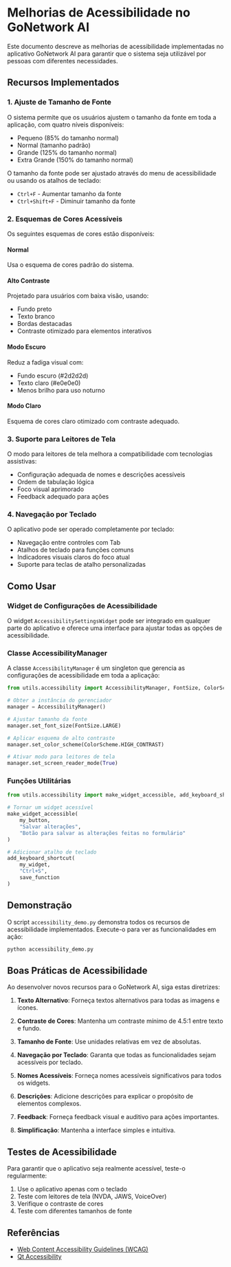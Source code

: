 # Melhorias de Acessibilidade no GoNetwork AI

Este documento descreve as melhorias de acessibilidade implementadas no aplicativo GoNetwork AI para garantir que o sistema seja utilizável por pessoas com diferentes necessidades.

## Recursos Implementados

### 1. Ajuste de Tamanho de Fonte

O sistema permite que os usuários ajustem o tamanho da fonte em toda a aplicação, com quatro níveis disponíveis:
- Pequeno (85% do tamanho normal)
- Normal (tamanho padrão)
- Grande (125% do tamanho normal)
- Extra Grande (150% do tamanho normal)

O tamanho da fonte pode ser ajustado através do menu de acessibilidade ou usando os atalhos de teclado:
- `Ctrl+F` - Aumentar tamanho da fonte
- `Ctrl+Shift+F` - Diminuir tamanho da fonte

### 2. Esquemas de Cores Acessíveis

Os seguintes esquemas de cores estão disponíveis:

#### Normal
Usa o esquema de cores padrão do sistema.

#### Alto Contraste
Projetado para usuários com baixa visão, usando:
- Fundo preto
- Texto branco
- Bordas destacadas
- Contraste otimizado para elementos interativos

#### Modo Escuro
Reduz a fadiga visual com:
- Fundo escuro (#2d2d2d)
- Texto claro (#e0e0e0)
- Menos brilho para uso noturno

#### Modo Claro
Esquema de cores claro otimizado com contraste adequado.

### 3. Suporte para Leitores de Tela

O modo para leitores de tela melhora a compatibilidade com tecnologias assistivas:
- Configuração adequada de nomes e descrições acessíveis
- Ordem de tabulação lógica
- Foco visual aprimorado
- Feedback adequado para ações

### 4. Navegação por Teclado

O aplicativo pode ser operado completamente por teclado:
- Navegação entre controles com Tab
- Atalhos de teclado para funções comuns
- Indicadores visuais claros do foco atual
- Suporte para teclas de atalho personalizadas

## Como Usar

### Widget de Configurações de Acessibilidade

O widget `AccessibilitySettingsWidget` pode ser integrado em qualquer parte do aplicativo e oferece uma interface para ajustar todas as opções de acessibilidade.

### Classe AccessibilityManager

A classe `AccessibilityManager` é um singleton que gerencia as configurações de acessibilidade em toda a aplicação:

```python
from utils.accessibility import AccessibilityManager, FontSize, ColorScheme

# Obter a instância do gerenciador
manager = AccessibilityManager()

# Ajustar tamanho da fonte
manager.set_font_size(FontSize.LARGE)

# Aplicar esquema de alto contraste
manager.set_color_scheme(ColorScheme.HIGH_CONTRAST)

# Ativar modo para leitores de tela
manager.set_screen_reader_mode(True)
```

### Funções Utilitárias

```python
from utils.accessibility import make_widget_accessible, add_keyboard_shortcut

# Tornar um widget acessível
make_widget_accessible(
    my_button,
    "Salvar alterações",
    "Botão para salvar as alterações feitas no formulário"
)

# Adicionar atalho de teclado
add_keyboard_shortcut(
    my_widget,
    "Ctrl+S",
    save_function
)
```

## Demonstração

O script `accessibility_demo.py` demonstra todos os recursos de acessibilidade implementados. Execute-o para ver as funcionalidades em ação:

```bash
python accessibility_demo.py
```

## Boas Práticas de Acessibilidade

Ao desenvolver novos recursos para o GoNetwork AI, siga estas diretrizes:

1. **Texto Alternativo**: Forneça textos alternativos para todas as imagens e ícones.

2. **Contraste de Cores**: Mantenha um contraste mínimo de 4.5:1 entre texto e fundo.

3. **Tamanho de Fonte**: Use unidades relativas em vez de absolutas.

4. **Navegação por Teclado**: Garanta que todas as funcionalidades sejam acessíveis por teclado.

5. **Nomes Acessíveis**: Forneça nomes acessíveis significativos para todos os widgets.

6. **Descrições**: Adicione descrições para explicar o propósito de elementos complexos.

7. **Feedback**: Forneça feedback visual e auditivo para ações importantes.

8. **Simplificação**: Mantenha a interface simples e intuitiva.

## Testes de Acessibilidade

Para garantir que o aplicativo seja realmente acessível, teste-o regularmente:

1. Use o aplicativo apenas com o teclado
2. Teste com leitores de tela (NVDA, JAWS, VoiceOver)
3. Verifique o contraste de cores
4. Teste com diferentes tamanhos de fonte

## Referências

- [Web Content Accessibility Guidelines (WCAG)](https://www.w3.org/WAI/standards-guidelines/wcag/)
- [Qt Accessibility](https://doc.qt.io/qt-6/accessible.html)
